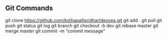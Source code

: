 ## Git Commands

git clone https://github.com/kothapallisridhar/devops.git
git add .
git pull
git push
git status
git log
git branch
git checkout -b dev
git rebase master
git merge master
git commit -m "commit message"
